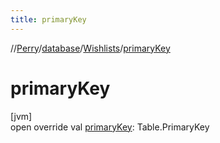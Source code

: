 ```yaml
---
title: primaryKey
---
```

//[Perry](../../../index.html)/[database](../index.html)/[Wishlists](index.html)/[primaryKey](primary-key.html)



# primaryKey



[jvm]\
open override val [primaryKey](primary-key.html): Table.PrimaryKey





